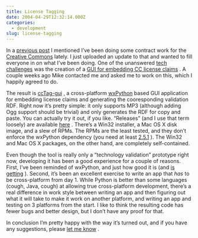 ```yaml
---
title: License Tagging
date: 2004-04-29T12:32:14.000Z
categories:
  - development
slug: license-tagging
---
```

In a [previous post][1]  I mentioned I’ve been doing some contract work for the [Creative Commons][2]  lately. I just uploaded an update to that and wanted to fill everyone in on what I’ve been doing. One of the unanswered [tech challenges][3]  was the creation of a [GUI for embedding CC license claims][3] . A couple weeks ago Mike contacted me and asked me to work on this, which I happily agreed to do.

The result is [ccTag-gui][4] , a cross-platform [wxPython][5]  based GUI application for embedding license claims and generating the cooresponding validation RDF. Right now it’s pretty simple: it only supports MP3 (although adding Ogg support should be trivial) and only generates the RDF for copy and paste. You can actually try it out, if you like. “Releases” (and I use that term loosely) are available [here][6] . There’s a Win32 installer, a Mac OS X disk image, and a slew of RPMs. The RPMs are the least tested, and they don’t enforce the wxPython dependency (you need at least [2.5.1][7] ). The Win32 and Mac OS X packages, on the other hand, are completely self-contained.

Even though the tool is really only a “technology validation” prototype right now, developing it has been a good experience for a couple of reasons. First, I’ve been reminded of wxPython, and just how good it is (and [is getting][8] ). Second, it’s been an excellent exercise to write an app that _has_ to be cross-platform from day 1. While Python is better than some languages (cough, Java, cough) at allowing true cross-platform development, there’s a real difference in work style between writing an app and then figuring out what it will take to make it work on another platform, and writing an app and testing on 3 platforms from the start. I like to think the resulting code has fewer bugs and better design, but I don’t have any proof for that.

In conclusion I’m pretty happy with the way it’s turned out, and if you have any suggestions, please [let me know][9] .



 [1]: http://www.yergler.net/averages/archives/2004/04/16/random_life_notes
 [2]: http://creativecommons.org
 [3]: http://creativecommons.org/technology/challenges
 [4]: http://cvs.sourceforge.net/viewcvs.py/cctools/cctag-gui/
 [5]: http://wxpython.org
 [6]: http://yergler.net/projects/cctag/releases/
 [7]: http://wxpython.org/download.php#binaries
 [8]: http://www.yergler.net/averages/archives/2004/04/07/wx_rocks
 [9]: /contact
